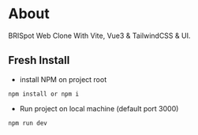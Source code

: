 # About
BRISpot Web Clone With Vite, Vue3 &amp; TailwindCSS &amp; UI.

## Fresh Install

- install NPM on project root
```
npm install or npm i
```
- Run project on local machine (default port 3000)
```
npm run dev
```
